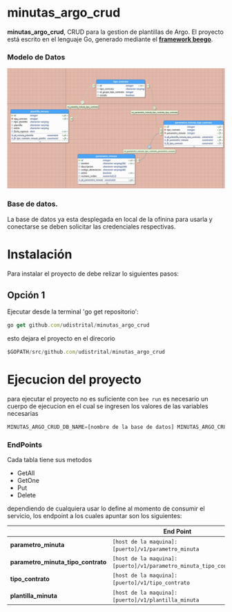 # minutas_argo_crud

**minutas_argo_crud**, CRUD para la gestion de plantillas de Argo. El proyecto está escrito en el lenguaje Go, generado mediante el **[framework beego](https://beego.me/)**.

### Modelo de Datos
![](modelo.png)

### Base de datos.

La base de datos ya esta desplegada en local de la ofinina para usarla y conectarse se deben solicitar las credenciales respectivas.

# Instalación
Para instalar el proyecto de debe relizar lo siguientes pasos:

## Opción 1

Ejecutar desde la terminal 'go get repositorio':
```javascript
go get github.com/udistrital/minutas_argo_crud
```

esto dejara el proyecto en el direcorio 
```javascript
$GOPATH/src/github.com/udistrital/minutas_argo_crud
```

# Ejecucion del proyecto

para ejecutar el proyecto no es suficiente con `bee run` es necesario un cuerpo de ejecucion en el cual se ingresen los valores de las variables necesarias



```javascript
MINUTAS_ARGO_CRUD_DB_NAME=[nombre de la base de datos] MINUTAS_ARGO_CRUD_DB_PASS=[contraseña de acceso] MINUTAS_ARGO_CRUD_DB_URL=[url o host de la base de datos] MINUTAS_ARGO_CRUD_DB_USER=[usuario con permisos sobre la base de datos] MINUTAS_ARGO_CRUD_HTTP_PORT=[puerto por el que se escuchara] bee run -downdoc=true -gendoc=true
```



### EndPoints

Cada tabla tiene sus metodos 

- GetAll
- GetOne
- Put
- Delete

dependiendo de cualquiera usar lo define al momento de consumir el servicio, los endpoint a los cuales apuntar son los siguientes:

||End Point|
|----------------|------------------------|
| **parametro_minuta** | `[host de la maquina]:[puerto]/v1/parametro_minuta` |
| **parametro_minuta_tipo_contrato** | `[host de la maquina]:[puerto]/v1/parametro_minuta_tipo_contrato`|
| **tipo_contrato** | `[host de la maquina]:[puerto]/v1/tipo_contrato` |
| **plantilla_minuta** | `[host de la maquina]:[puerto]/v1/plantilla_minuta` |
